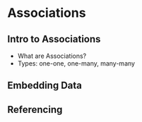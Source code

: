 # Associations

## Intro to Associations
* What are Associations?
* Types: one-one, one-many, many-many

## Embedding Data

## Referencing